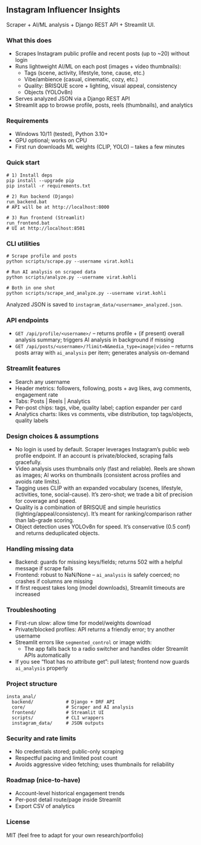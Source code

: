 ## Instagram Influencer Insights

Scraper + AI/ML analysis + Django REST API + Streamlit UI.

### What this does
- Scrapes Instagram public profile and recent posts (up to ~20) without login
- Runs lightweight AI/ML on each post (images + video thumbnails):
  - Tags (scene, activity, lifestyle, tone, cause, etc.)
  - Vibe/ambience (casual, cinematic, cozy, etc.)
  - Quality: BRISQUE score + lighting, visual appeal, consistency
  - Objects (YOLOv8n)
- Serves analyzed JSON via a Django REST API
- Streamlit app to browse profile, posts, reels (thumbnails), and analytics

### Requirements
- Windows 10/11 (tested), Python 3.10+
- GPU optional; works on CPU
- First run downloads ML weights (CLIP, YOLO) – takes a few minutes

### Quick start
```
# 1) Install deps
pip install --upgrade pip
pip install -r requirements.txt

# 2) Run backend (Django)
run_backend.bat
# API will be at http://localhost:8000

# 3) Run frontend (Streamlit)
run_frontend.bat
# UI at http://localhost:8501
```

### CLI utilities
```
# Scrape profile and posts
python scripts/scrape.py --username virat.kohli

# Run AI analysis on scraped data
python scripts/analyze.py --username virat.kohli

# Both in one shot
python scripts/scrape_and_analyze.py --username virat.kohli
```
Analyzed JSON is saved to `instagram_data/<username>_analyzed.json`.

### API endpoints
- `GET /api/profile/<username>/` – returns profile + (if present) overall analysis summary; triggers AI analysis in background if missing
- `GET /api/posts/<username>/?limit=N&media_type=image|video` – returns posts array with `ai_analysis` per item; generates analysis on-demand

### Streamlit features
- Search any username
- Header metrics: followers, following, posts + avg likes, avg comments, engagement rate
- Tabs: Posts | Reels | Analytics
- Per-post chips: tags, vibe, quality label; caption expander per card
- Analytics charts: likes vs comments, vibe distribution, top tags/objects, quality labels

### Design choices & assumptions
- No login is used by default. Scraper leverages Instagram’s public web profile endpoint. If an account is private/blocked, scraping fails gracefully.
- Video analysis uses thumbnails only (fast and reliable). Reels are shown as images; AI works on thumbnails (consistent across profiles and avoids rate limits).
- Tagging uses CLIP with an expanded vocabulary (scenes, lifestyle, activities, tone, social-cause). It’s zero-shot; we trade a bit of precision for coverage and speed.
- Quality is a combination of BRISQUE and simple heuristics (lighting/appeal/consistency). It’s meant for ranking/comparison rather than lab-grade scoring.
- Object detection uses YOLOv8n for speed. It’s conservative (0.5 conf) and returns deduplicated objects.

### Handling missing data
- Backend: guards for missing keys/fields; returns 502 with a helpful message if scrape fails
- Frontend: robust to NaN/None – `ai_analysis` is safely coerced; no crashes if columns are missing
- If first request takes long (model downloads), Streamlit timeouts are increased

### Troubleshooting
- First-run slow: allow time for model/weights download
- Private/blocked profiles: API returns a friendly error; try another username
- Streamlit errors like `segmented_control` or image width:
  - The app falls back to a radio switcher and handles older Streamlit APIs automatically
- If you see “float has no attribute get”: pull latest; frontend now guards `ai_analysis` properly

### Project structure
```
insta_anal/
  backend/            # Django + DRF API
  core/               # Scraper and AI analysis
  frontend/           # Streamlit UI
  scripts/            # CLI wrappers
  instagram_data/     # JSON outputs
```

### Security and rate limits
- No credentials stored; public-only scraping
- Respectful pacing and limited post count
- Avoids aggressive video fetching; uses thumbnails for reliability

### Roadmap (nice-to-have)
- Account-level historical engagement trends
- Per-post detail route/page inside Streamlit
- Export CSV of analytics

### License
MIT (feel free to adapt for your own research/portfolio)
